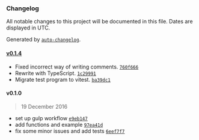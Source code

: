 ### Changelog

All notable changes to this project will be documented in this file. Dates are displayed in UTC.

Generated by [`auto-changelog`](https://github.com/CookPete/auto-changelog).

#### [v0.1.4](https://github.com/logue/geojson-offset/compare/v0.1.0...v0.1.4)

- Fixed incorrect way of writing comments. [`760f666`](https://github.com/logue/geojson-offset/commit/760f666c500b539e6b755eed5542a46aa5d8b27d)
- Rewrite with TypeScript. [`1c29991`](https://github.com/logue/geojson-offset/commit/1c299914366f35bc46bb029e0bc04cc9159908f9)
- Migrate test program to vitest. [`ba39dc1`](https://github.com/logue/geojson-offset/commit/ba39dc1e18e3cdc9223c2a99d4844b7ef017592b)

#### v0.1.0

> 19 December 2016

- set up gulp workflow [`e9eb147`](https://github.com/logue/geojson-offset/commit/e9eb1476796e4283b631cc83f6e1bc6dccb7c4bf)
- add functions and example [`97ea41d`](https://github.com/logue/geojson-offset/commit/97ea41da101a88b1e8a011f09ddbb4b302fa002d)
- fix some minor issues and add tests [`6eef7f7`](https://github.com/logue/geojson-offset/commit/6eef7f768b03e67dc97f3342e6d0ee2428b87a43)
